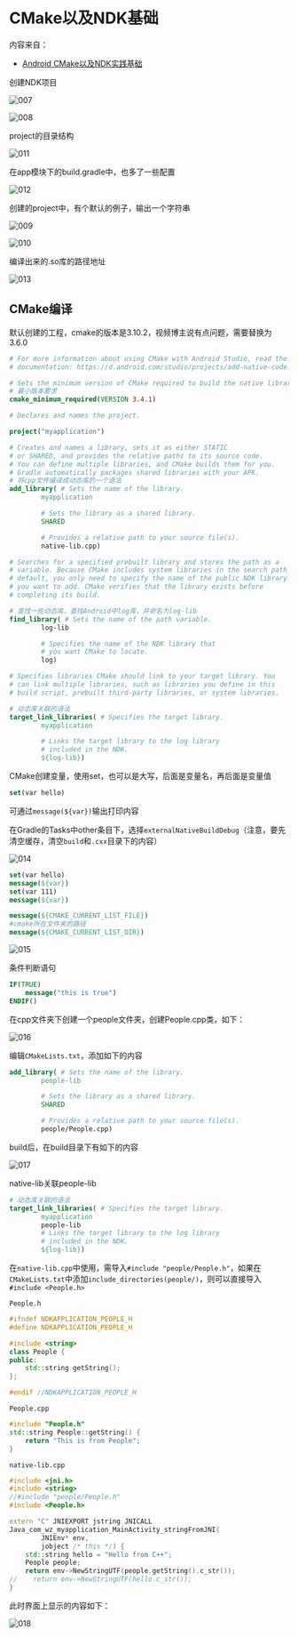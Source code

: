 # CMake以及NDK基础

内容来自：

+ [Android CMake以及NDK实践基础](https://www.imooc.com/learn/1212)

创建NDK项目

![007](https://github.com/winfredzen/Android-Basic/blob/master/NDK/images/007.png)

![008](https://github.com/winfredzen/Android-Basic/blob/master/NDK/images/008.png)

project的目录结构

![011](https://github.com/winfredzen/Android-Basic/blob/master/NDK/images/011.png)

在app模块下的build.gradle中，也多了一些配置

![012](https://github.com/winfredzen/Android-Basic/blob/master/NDK/images/012.png)

创建的project中，有个默认的例子，输出一个字符串

![009](https://github.com/winfredzen/Android-Basic/blob/master/NDK/images/009.png)

![010](https://github.com/winfredzen/Android-Basic/blob/master/NDK/images/010.png)

编译出来的.so库的路径地址

![013](https://github.com/winfredzen/Android-Basic/blob/master/NDK/images/013.png)



## CMake编译

默认创建的工程，cmake的版本是3.10.2，视频博主说有点问题，需要替换为3.6.0

```cmake
# For more information about using CMake with Android Studio, read the
# documentation: https://d.android.com/studio/projects/add-native-code.html

# Sets the minimum version of CMake required to build the native library.
# 最小版本要求
cmake_minimum_required(VERSION 3.4.1)

# Declares and names the project.

project("myapplication")

# Creates and names a library, sets it as either STATIC
# or SHARED, and provides the relative paths to its source code.
# You can define multiple libraries, and CMake builds them for you.
# Gradle automatically packages shared libraries with your APK.
# 将cpp文件编译成动态库的一个语法
add_library( # Sets the name of the library.
        myapplication

        # Sets the library as a shared library.
        SHARED

        # Provides a relative path to your source file(s).
        native-lib.cpp)

# Searches for a specified prebuilt library and stores the path as a
# variable. Because CMake includes system libraries in the search path by
# default, you only need to specify the name of the public NDK library
# you want to add. CMake verifies that the library exists before
# completing its build.

# 查找一些动态库，查找Android中log库，并命名为log-lib
find_library( # Sets the name of the path variable.
        log-lib

        # Specifies the name of the NDK library that
        # you want CMake to locate.
        log)

# Specifies libraries CMake should link to your target library. You
# can link multiple libraries, such as libraries you define in this
# build script, prebuilt third-party libraries, or system libraries.

# 动态库关联的语法
target_link_libraries( # Specifies the target library.
        myapplication

        # Links the target library to the log library
        # included in the NDK.
        ${log-lib})
```

CMake创建变量，使用set，也可以是大写，后面是变量名，再后面是变量值

```cmake
set(var hello)
```

可通过`message(${var})`输出打印内容

在Gradle的Tasks中other条目下，选择`externalNativeBuildDebug`（注意，要先清空缓存，清空`build`和`.cxx`目录下的内容）

![014](https://github.com/winfredzen/Android-Basic/blob/master/NDK/images/014.png)

```cmake
set(var hello)
message(${var})
set(var 111)
message(${var})

message(${CMAKE_CURRENT_LIST_FILE})
#cmake所在文件夹的路径
message(${CMAKE_CURRENT_LIST_DIR})
```

![015](https://github.com/winfredzen/Android-Basic/blob/master/NDK/images/015.png)



条件判断语句

```cmake
IF(TRUE)
    message("this is true")
ENDIF()
```



在cpp文件夹下创建一个people文件夹，创建People.cpp类，如下：

![016](https://github.com/winfredzen/Android-Basic/blob/master/NDK/images/016.png)

编辑`CMakeLists.txt`，添加如下的内容

```cmake
add_library( # Sets the name of the library.
        people-lib

        # Sets the library as a shared library.
        SHARED

        # Provides a relative path to your source file(s).
        people/People.cpp)
```

build后，在build目录下有如下的内容

![017](https://github.com/winfredzen/Android-Basic/blob/master/NDK/images/017.png)



native-lib关联people-lib

```cmake
# 动态库关联的语法
target_link_libraries( # Specifies the target library.
        myapplication
        people-lib
        # Links the target library to the log library
        # included in the NDK.
        ${log-lib})
```

在`native-lib.cpp`中使用，需导入`#include "people/People.h"`，如果在`CMakeLists.txt`中添加`include_directories(people/)`，则可以直接导入`#include <People.h>`

`People.h`

```c++
#ifndef NDKAPPLICATION_PEOPLE_H
#define NDKAPPLICATION_PEOPLE_H

#include <string>
class People {
public:
    std::string getString();
};

#endif //NDKAPPLICATION_PEOPLE_H
```

`People.cpp`

```c++
#include "People.h"
std::string People::getString() {
    return "This is from People";
}
```

`native-lib.cpp`

```c++
#include <jni.h>
#include <string>
//#include "people/People.h"
#include <People.h>

extern "C" JNIEXPORT jstring JNICALL
Java_com_wz_myapplication_MainActivity_stringFromJNI(
        JNIEnv* env,
        jobject /* this */) {
    std::string hello = "Hello from C++";
    People people;
    return env->NewStringUTF(people.getString().c_str());
//    return env->NewStringUTF(hello.c_str());
}
```

此时界面上显示的内容如下：

![018](https://github.com/winfredzen/Android-Basic/blob/master/NDK/images/018.png)







































